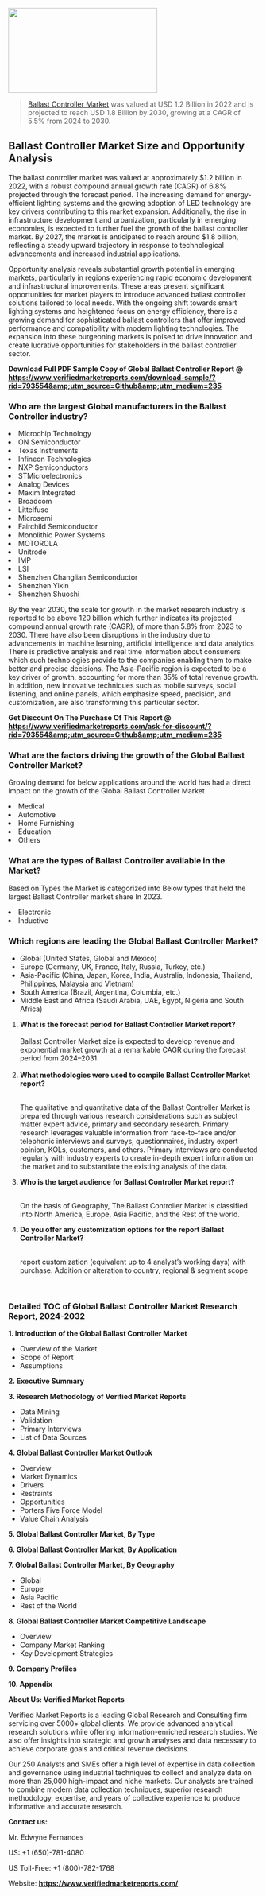 <img src="https://ffe5etoiles.com/wp-content/uploads/2024/12/MST1-300x171.png" alt="" width="300" height="171" class="alignnone size-medium wp-image-20088" /><blockquote><p><p><a href="https://www.verifiedmarketreports.com/download-sample/?rid=793554&utm_source=Github&utm_medium=235" target="_blank">Ballast Controller Market</a> was valued at USD 1.2 Billion in 2022 and is projected to reach USD 1.8 Billion by 2030, growing at a CAGR of 5.5% from 2024 to 2030.</p></blockquote><p><h2>Ballast Controller Market Size and Opportunity Analysis</h2><p>The ballast controller market was valued at approximately $1.2 billion in 2022, with a robust compound annual growth rate (CAGR) of 6.8% projected through the forecast period. The increasing demand for energy-efficient lighting systems and the growing adoption of LED technology are key drivers contributing to this market expansion. Additionally, the rise in infrastructure development and urbanization, particularly in emerging economies, is expected to further fuel the growth of the ballast controller market. By 2027, the market is anticipated to reach around $1.8 billion, reflecting a steady upward trajectory in response to technological advancements and increased industrial applications.</p><p>Opportunity analysis reveals substantial growth potential in emerging markets, particularly in regions experiencing rapid economic development and infrastructural improvements. These areas present significant opportunities for market players to introduce advanced ballast controller solutions tailored to local needs. With the ongoing shift towards smart lighting systems and heightened focus on energy efficiency, there is a growing demand for sophisticated ballast controllers that offer improved performance and compatibility with modern lighting technologies. The expansion into these burgeoning markets is poised to drive innovation and create lucrative opportunities for stakeholders in the ballast controller sector.</p></p><p class=""><strong>Download Full PDF Sample Copy of Global Ballast Controller Report @ <a href="https://www.verifiedmarketreports.com/download-sample/?rid=793554&amp;utm_source=Github&amp;utm_medium=235" target="_blank">https://www.verifiedmarketreports.com/download-sample/?rid=793554&amp;utm_source=Github&amp;utm_medium=235</a></strong></p><h3 id="" class="">Who are the largest Global manufacturers in the Ballast Controller industry?</h3><p><li>Microchip Technology</li><li> ON Semiconductor</li><li> Texas Instruments</li><li> Infineon Technologies</li><li> NXP Semiconductors</li><li> STMicroelectronics</li><li> Analog Devices</li><li> Maxim Integrated</li><li> Broadcom</li><li> Littelfuse</li><li> Microsemi</li><li> Fairchild Semiconductor</li><li> Monolithic Power Systems</li><li> MOTOROLA</li><li> Unitrode</li><li> IMP</li><li> LSI</li><li> Shenzhen Changlian Semiconductor</li><li> Shenzhen Yixin</li><li> Shenzhen Shuoshi</li></p><div class=""><div class="" dir="" data-message-author-role="" data-message-id="" data-message-model-slug=""><div class=""><div class=""><div class=""><div class="" dir="" data-message-author-role="" data-message-id="" data-message-model-slug=""><div class=""><div class=""><p>By the year 2030, the scale for growth in the market research industry is reported to be above 120 billion which further indicates its projected compound annual growth rate (CAGR), of more than 5.8% from 2023 to 2030. There have also been disruptions in the industry due to advancements in machine learning, artificial intelligence and data analytics There is predictive analysis and real time information about consumers which such technologies provide to the companies enabling them to make better and precise decisions. The Asia-Pacific region is expected to be a key driver of growth, accounting for more than 35% of total revenue growth. In addition, new innovative techniques such as mobile surveys, social listening, and online panels, which emphasize speed, precision, and customization, are also transforming this particular sector.</p><p><strong>Get Discount On The Purchase Of This Report @&nbsp; <a href="https://www.verifiedmarketreports.com/ask-for-discount/?rid=793554&amp;utm_source=Github&amp;utm_medium=235" target="_blank">https://www.verifiedmarketreports.com/ask-for-discount/?rid=793554&amp;utm_source=Github&amp;utm_medium=235</a></strong></p></div></div></div></div></div></div></div></div><h3 id="" class="">What are the factors driving the growth of the Global Ballast Controller Market?</h3><p id="" class="">Growing demand for below applications around the world has had a direct impact on the growth of the Global Ballast Controller Market</p><p id="" class=""><li>Medical</li><li> Automotive</li><li> Home Furnishing</li><li> Education</li><li> Others</li></p><h3 id="" class="">What are the types of Ballast Controller available in the Market?</h3><p id="" class="">Based on Types the Market is categorized into Below types that held the largest Ballast Controller market share In 2023.</p><p id="" class=""><li>Electronic</li><li> Inductive</li></p><h3 id="" class="">Which regions are leading the Global Ballast Controller Market?</h3><ul><li>Global (United States, Global and Mexico)</li><li>Europe (Germany, UK, France, Italy, Russia, Turkey, etc.)</li><li>Asia-Pacific (China, Japan, Korea, India, Australia, Indonesia, Thailand, Philippines, Malaysia and Vietnam)</li><li>South America (Brazil, Argentina, Columbia, etc.)</li><li>Middle East and Africa (Saudi Arabia, UAE, Egypt, Nigeria and South Africa)</li></ul><p><ol><li><strong>What is the forecast period for Ballast Controller Market report?<br /></strong><br /><span data-sheets-root="1" data-sheets-value="{&quot;1&quot;:2,&quot;2&quot;:&quot;XXXX size is expected to develop revenue and exponential market growth at a remarkable CAGR during the forecast period from 2024&ndash;2030.&quot;}" data-sheets-userformat="{&quot;2&quot;:12674,&quot;4&quot;:{&quot;1&quot;:2,&quot;2&quot;:16776960},&quot;10&quot;:2,&quot;11&quot;:0,&quot;15&quot;:&quot;Arial&quot;,&quot;16&quot;:12}">Ballast Controller Market size is expected to develop revenue and exponential market growth at a remarkable CAGR during the forecast period from 2024&ndash;2031.</span><br /><br /></li><li><strong>What methodologies were used to compile Ballast Controller Market report?<br /><br /></strong><p>The qualitative and quantitative data of the&nbsp;Ballast Controller Market is prepared through various research considerations such as subject matter expert advice, primary and secondary research. Primary research leverages valuable information from face-to-face and/or telephonic interviews and surveys, questionnaires, industry expert opinion, KOLs, customers, and others. Primary interviews are conducted regularly with industry experts to create in-depth expert information on the market and to substantiate the existing analysis of the data.&nbsp;</p></li><li><strong>Who is the target audience for Ballast Controller Market report?<br /><br /></strong><p>On the basis of Geography, The&nbsp;Ballast Controller Market is classified into North America, Europe, Asia Pacific, and the Rest of the world.</p></li><li><strong>Do you offer any customization options for the report Ballast Controller Market?<br /><br /></strong><p>report customization (equivalent up to 4 analyst&rsquo;s working days) with purchase. Addition or alteration to country, regional &amp; segment scope</p><p>&nbsp;</p></li></ol></p><h3 id="" class="">Detailed TOC of Global Ballast Controller Market Research Report, 2024-2032</h3><p id="" class=""><strong>1. Introduction of the Global Ballast Controller Market</strong></p><ul><li>Overview of the Market</li><li>Scope of Report</li><li>Assumptions</li></ul><p id="" class=""><strong>2. Executive Summary</strong></p><p id="" class=""><strong>3. Research Methodology of&nbsp;Verified Market Reports</strong></p><ul><li>Data Mining</li><li>Validation</li><li>Primary Interviews</li><li>List of Data Sources</li></ul><p id="" class=""><strong>4. Global Ballast Controller Market Outlook</strong></p><ul><li>Overview</li><li>Market Dynamics</li><li>Drivers</li><li>Restraints</li><li>Opportunities</li><li>Porters Five Force Model</li><li>Value Chain Analysis</li></ul><p id="" class=""><strong>5. Global Ballast Controller Market, By&nbsp;Type</strong></p><p id="" class=""><strong>6. Global Ballast Controller Market, By Application</strong></p><p id="" class=""><strong>7. Global Ballast Controller Market, By Geography</strong></p><ul><li>Global</li><li>Europe</li><li>Asia Pacific</li><li>Rest of the World</li></ul><p id="" class=""><strong>8. Global Ballast Controller Market Competitive Landscape</strong></p><ul><li>Overview</li><li>Company Market Ranking</li><li>Key Development Strategies</li></ul><p id="" class=""><strong>9. Company Profiles</strong></p><p id="" class=""><strong>10. Appendix</strong></p><p id="" class=""><strong>About Us: Verified Market Reports</strong></p><p id="" class="">Verified Market Reports is a leading Global Research and Consulting firm servicing over 5000+ global clients. We provide advanced analytical research solutions while offering information-enriched research studies. We also offer insights into strategic and growth analyses and data necessary to achieve corporate goals and critical revenue decisions.</p><p id="" class="">Our 250 Analysts and SMEs offer a high level of expertise in data collection and governance using industrial techniques to collect and analyze data on more than 25,000 high-impact and niche markets. Our analysts are trained to combine modern data collection techniques, superior research methodology, expertise, and years of collective experience to produce informative and accurate research.</p><p id="" class=""><strong>Contact us:</strong></p><p id="" class="">Mr. Edwyne Fernandes</p><p id="" class="">US: +1 (650)-781-4080</p><p id="" class="">US Toll-Free: +1 (800)-782-1768</p><p id="" class="">Website: <a target="" data-test-app-aware-link=""><strong>https://www.verifiedmarketreports.com/</strong></a></p>
